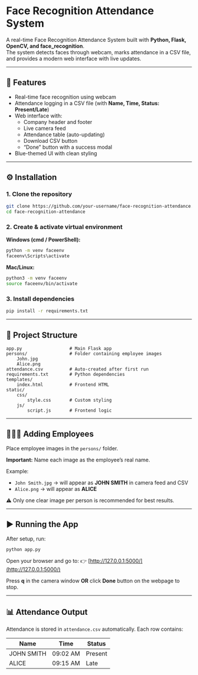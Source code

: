 
# Face Recognition Attendance System

A real-time Face Recognition Attendance System built with **Python, Flask, OpenCV, and face_recognition**.  
The system detects faces through webcam, marks attendance in a CSV file, and provides a modern web interface with live updates.

---

## 📌 Features
- Real-time face recognition using webcam  
- Attendance logging in a CSV file (with **Name, Time, Status: Present/Late**)  
- Web interface with:  
  - Company header and footer  
  - Live camera feed  
  - Attendance table (auto-updating)  
  - Download CSV button  
  - “Done” button with a success modal  
- Blue-themed UI with clean styling  

---

## ⚙️ Installation

### 1. Clone the repository
```bash
git clone https://github.com/your-username/face-recognition-attendance.git
cd face-recognition-attendance
````

### 2. Create & activate virtual environment

**Windows (cmd / PowerShell):**

```bash
python -m venv faceenv
faceenv\Scripts\activate
```

**Mac/Linux:**

```bash
python3 -m venv faceenv
source faceenv/bin/activate
```

### 3. Install dependencies

```bash
pip install -r requirements.txt
```

---

## 📂 Project Structure

```
app.py                  # Main Flask app
persons/                # Folder containing employee images
    John.jpg
    Alice.png
attendance.csv          # Auto-created after first run
requirements.txt        # Python dependencies
templates/
    index.html          # Frontend HTML
static/
    css/
        style.css       # Custom styling
    js/
        script.js       # Frontend logic
```

---

## 🧑‍🤝‍🧑 Adding Employees

Place employee images in the `persons/` folder.

**Important:** Name each image as the employee’s real name.

Example:

* `John Smith.jpg` → will appear as **JOHN SMITH** in camera feed and CSV
* `Alice.png` → will appear as **ALICE**

⚠️ Only one clear image per person is recommended for best results.

---

## ▶️ Running the App

After setup, run:

```bash
python app.py
```

Open your browser and go to:
👉 [http://127.0.0.1:5000/](http://127.0.0.1:5000/)

Press **q** in the camera window **OR** click **Done** button on the webpage to stop.

---

## 📊 Attendance Output

Attendance is stored in `attendance.csv` automatically.
Each row contains:

| Name       | Time     | Status  |
| ---------- | -------- | ------- |
| JOHN SMITH | 09:02 AM | Present |
| ALICE      | 09:15 AM | Late    |


